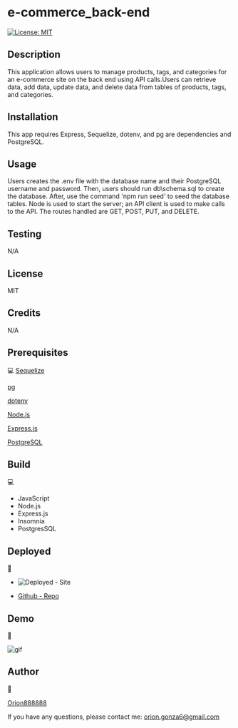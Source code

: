 # e-commerce_back-end
[![License: MIT](https://img.shields.io/badge/License-MIT-yellow.svg)](https://opensource.org/licenses/MIT)

## Description
This application allows users to manage products, tags, 
and categories for an e-commerce site on the back end using API calls.Users can retrieve data, add data, update data, and delete data from tables of products, tags, and categories. 

## Installation
This app requires  Express, Sequelize, dotenv, and pg are dependencies and PostgreSQL.

## Usage
Users creates the .env file with the database name and their PostgreSQL username and password. Then, users should run db\schema.sql to create the database. After, use the command 'npm run seed' to seed the database tables. Node is used to start the server; an API client is used to make calls to the API. The routes handled are GET, POST, PUT, and DELETE.  

## Testing
N/A

## License 
MIT

## Credits
N/A

## Prerequisites 
💻 
[Sequelize](https://sequelize.org/)

[pg](https://www.npmjs.com/package/pg)

[dotenv](https://www.npmjs.com/package/dotenv)

[Node.js](https://nodejs.org/en)

[Express.js](https://expressjs.com/)

[PostgreSQL](https://www.postgresql.org/)

## Build 
💻 
- JavaScript
- Node.js
- Express.js
- Insomnia
- PostgresSQL

## Deployed 
🚀 

- ![Deployed - Site](assets/media/svg_logo_maker_video.gif)

- [Github - Repo](https://github.com/Orion888888/svg_logo_maker.git)


## Demo 
🚀 

![gif](/public/assets/gif/Note%20Taker.gif) 


## Author 
🙇

[Orion888888](https://github.com/Orion888888)

If you have any questions, please contact me: orion.gonza6@gmail.com